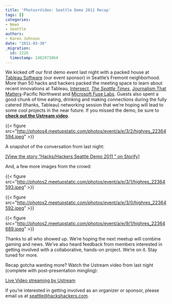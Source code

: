 ```yaml
---
title: 'Photos+Video: Seattle Demo 2011 Recap'
tags: []
categories:
- News
- Seattle
authors:
- Karen Johnson
date: "2011-03-30"
_migration:
  id: 2226
  timestamp: 1482973864
---
```


We kicked off our first demo event last night with a packed house at [Tableau Software][1] (our event sponsor) in Seattle&#8217;s Fremont neighborhood. More than 50 hacks and hackers packed the meeting space to learn about recent innovations at Tableau, [Intersect][2], _[The Seattle Times][3]_, [Journalism That Matters][4]-Pacific Northwest and [Microsoft Fuse Labs][5]. Guests also spent a good chunk of time eating, drinking and making connections during the fully catered (thanks, Tableau) networking session that we&#8217;re hoping will lead to some cool projects in the near future. If you missed the demo, be sure to [**check out the Ustream video**][6].

{{< figure src="http://photos4.meetupstatic.com/photos/event/a/e/3/2/highres_22364594.jpeg" >}}

A snapshot of the conversation from last night:

[[View the story &#8220;Hacks/Hackers Seattle Demo 2011 &#8221; on Storify]][7]

And, a few more images from the crowd:

{{< figure src="http://photos2.meetupstatic.com/photos/event/a/e/3/1/highres_22364593.jpeg" >}}

{{< figure src="http://photos2.meetupstatic.com/photos/event/a/e/3/0/highres_22364592.jpeg" >}}

{{< figure src="http://photos2.meetupstatic.com/photos/event/a/e/9/1/highres_22364689.jpeg" >}}

Thanks to all who showed up. We&#8217;re hoping the next meetup will combine gaming and news. We&#8217;ve also heard feedback from members interested in getting involved with a collaborative, hands-on project. We&#8217;re on it. Stay tuned for more.

Recap gotcha wanting more? Watch the Ustream video from last night (complete with post-presentation mingling):

[Live Video streaming by Ustream][8]

If you&#8217;re interested in getting involved as an organizer or sponsor, please email us at [seattle@hackshackers.com][9].

 [1]: http://www.tableausoftware.com
 [2]: http://www.intersect.com
 [3]: http://www.theseattletimes.com
 [4]: http://www.journalismthatmatters.org
 [5]: http://www.microsoft.com
 [6]: http://www.ustream.tv/channel/hacks-hackers-seattle
 [7]: http://storify.com/karen_l_johnson/hackshackers-seattle-demo-2011-at-tableau-software
 [8]: http://www.ustream.tv/
 [9]: seattle@hackers.com